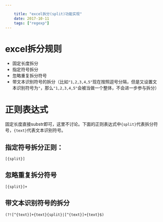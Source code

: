```yaml
---

    title: "excel拆分(split)功能实现"
    date: 2017-10-11
    tags: ["regexp"]
---
```


# excel拆分规则
* 固定长度拆分
* 指定符号拆分
* 忽略重复拆分符号
* 带文本识别符号的拆分（比如`"1,2,3,4,5"`现在按照逗号分隔，但是又设置文本识别符号为`"`，那么`"1,2,3,4,5"`会被当做一个整体，不会进一步参与拆分）

# 正则表达式
固定长度直接substr即可，这里不讨论。下面的正则表达式中`{split}`代表拆分符号，`{text}`代表文本识别符号。  

## 指定符号拆分正则：
```regexp
[{split}]
```

## 忽略重复拆分符号
```regexp
[{split}]+
```

## 带文本识别符号的拆分
```regexp
(?![^{text}]+{text}{split}|[^{text}]+{text}$)
```



